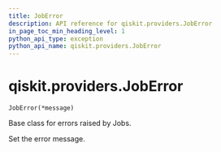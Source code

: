 ```yaml
---
title: JobError
description: API reference for qiskit.providers.JobError
in_page_toc_min_heading_level: 1
python_api_type: exception
python_api_name: qiskit.providers.JobError
---
```


<span id="qiskit-providers-joberror" />

# qiskit.providers.JobError

<span id="qiskit.providers.JobError" />

`JobError(*message)`

Base class for errors raised by Jobs.

Set the error message.

